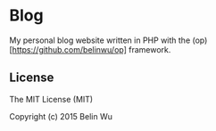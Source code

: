 # Blog

My personal blog website written in PHP with the (op)[https://github.com/belinwu/op] framework.

## License

The MIT License (MIT)

Copyright (c) 2015 Belin Wu